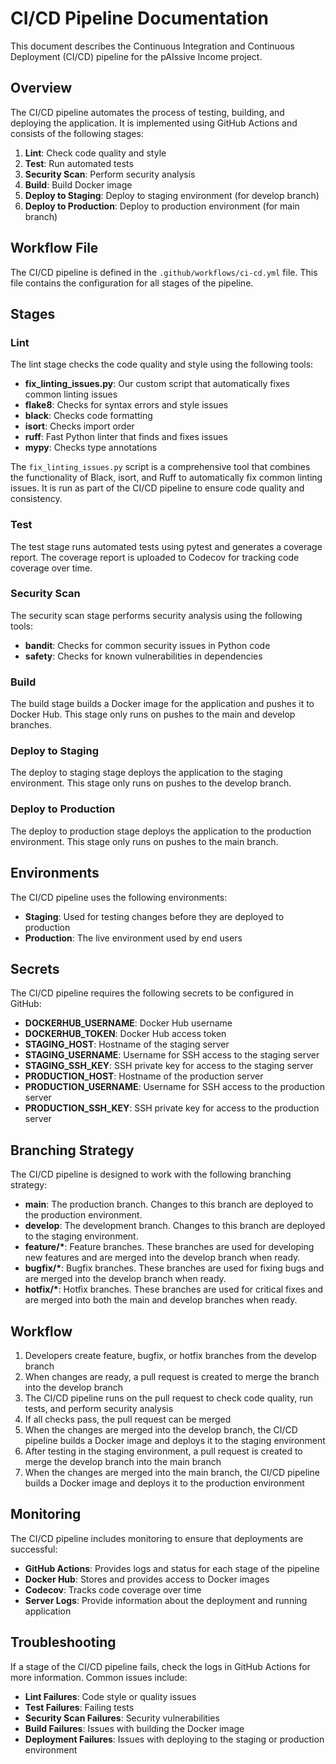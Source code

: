 # CI/CD Pipeline Documentation

This document describes the Continuous Integration and Continuous Deployment (CI/CD) pipeline for the pAIssive Income project.

## Overview

The CI/CD pipeline automates the process of testing, building, and deploying the application. It is implemented using GitHub Actions and consists of the following stages:

1. **Lint**: Check code quality and style
2. **Test**: Run automated tests
3. **Security Scan**: Perform security analysis
4. **Build**: Build Docker image
5. **Deploy to Staging**: Deploy to staging environment (for develop branch)
6. **Deploy to Production**: Deploy to production environment (for main branch)

## Workflow File

The CI/CD pipeline is defined in the `.github/workflows/ci-cd.yml` file. This file contains the configuration for all stages of the pipeline.

## Stages

### Lint

The lint stage checks the code quality and style using the following tools:

- **fix_linting_issues.py**: Our custom script that automatically fixes common linting issues
- **flake8**: Checks for syntax errors and style issues
- **black**: Checks code formatting
- **isort**: Checks import order
- **ruff**: Fast Python linter that finds and fixes issues
- **mypy**: Checks type annotations

The `fix_linting_issues.py` script is a comprehensive tool that combines the functionality of Black, isort, and Ruff to automatically fix common linting issues. It is run as part of the CI/CD pipeline to ensure code quality and consistency.

### Test

The test stage runs automated tests using pytest and generates a coverage report. The coverage report is uploaded to Codecov for tracking code coverage over time.

### Security Scan

The security scan stage performs security analysis using the following tools:

- **bandit**: Checks for common security issues in Python code
- **safety**: Checks for known vulnerabilities in dependencies

### Build

The build stage builds a Docker image for the application and pushes it to Docker Hub. This stage only runs on pushes to the main and develop branches.

### Deploy to Staging

The deploy to staging stage deploys the application to the staging environment. This stage only runs on pushes to the develop branch.

### Deploy to Production

The deploy to production stage deploys the application to the production environment. This stage only runs on pushes to the main branch.

## Environments

The CI/CD pipeline uses the following environments:

- **Staging**: Used for testing changes before they are deployed to production
- **Production**: The live environment used by end users

## Secrets

The CI/CD pipeline requires the following secrets to be configured in GitHub:

- **DOCKERHUB_USERNAME**: Docker Hub username
- **DOCKERHUB_TOKEN**: Docker Hub access token
- **STAGING_HOST**: Hostname of the staging server
- **STAGING_USERNAME**: Username for SSH access to the staging server
- **STAGING_SSH_KEY**: SSH private key for access to the staging server
- **PRODUCTION_HOST**: Hostname of the production server
- **PRODUCTION_USERNAME**: Username for SSH access to the production server
- **PRODUCTION_SSH_KEY**: SSH private key for access to the production server

## Branching Strategy

The CI/CD pipeline is designed to work with the following branching strategy:

- **main**: The production branch. Changes to this branch are deployed to the production environment.
- **develop**: The development branch. Changes to this branch are deployed to the staging environment.
- **feature/\***: Feature branches. These branches are used for developing new features and are merged into the develop branch when ready.
- **bugfix/\***: Bugfix branches. These branches are used for fixing bugs and are merged into the develop branch when ready.
- **hotfix/\***: Hotfix branches. These branches are used for critical fixes and are merged into both the main and develop branches when ready.

## Workflow

1. Developers create feature, bugfix, or hotfix branches from the develop branch
2. When changes are ready, a pull request is created to merge the branch into the develop branch
3. The CI/CD pipeline runs on the pull request to check code quality, run tests, and perform security analysis
4. If all checks pass, the pull request can be merged
5. When the changes are merged into the develop branch, the CI/CD pipeline builds a Docker image and deploys it to the staging environment
6. After testing in the staging environment, a pull request is created to merge the develop branch into the main branch
7. When the changes are merged into the main branch, the CI/CD pipeline builds a Docker image and deploys it to the production environment

## Monitoring

The CI/CD pipeline includes monitoring to ensure that deployments are successful:

- **GitHub Actions**: Provides logs and status for each stage of the pipeline
- **Docker Hub**: Stores and provides access to Docker images
- **Codecov**: Tracks code coverage over time
- **Server Logs**: Provide information about the deployment and running application

## Troubleshooting

If a stage of the CI/CD pipeline fails, check the logs in GitHub Actions for more information. Common issues include:

- **Lint Failures**: Code style or quality issues
- **Test Failures**: Failing tests
- **Security Scan Failures**: Security vulnerabilities
- **Build Failures**: Issues with building the Docker image
- **Deployment Failures**: Issues with deploying to the staging or production environment

